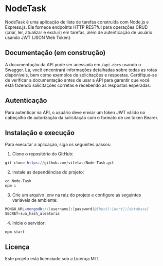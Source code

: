 # NodeTask
NodeTask é uma aplicação de lista de tarefas construída com Node.js e Express.js. Ele fornece endpoints HTTP RESTful para operações CRUD (criar, ler, atualizar e excluir) em tarefas, além de autenticação de usuário usando JWT (JSON Web Token).

## Documentação (em construção)
A documentação da API pode ser acessada em ``/api-docs`` usando o Swagger. Lá, você encontrará informações detalhadas sobre todas as rotas disponíveis, bem como exemplos de solicitações e respostas. Certifique-se de verificar a documentação antes de usar a API para garantir que você está fazendo solicitações corretas e recebendo as respostas esperadas.

## Autenticação
Para autenticar na API, o usuário deve enviar um token JWT válido no cabeçalho de autorização da solicitação com o formato de um token Bearer.

## Instalação e execução
Para executar a aplicação, siga os seguintes passos:

1. Clone o repositório do GitHub:

```s
git clone https://github.com/vilelas/Node-Task.git
```

2. Instale as dependências do projeto:

```s
cd Node-Task
npm i
```

3. Crie um arquivo .env na raiz do projeto e configure as seguintes variáveis de ambiente:

```s
MONGO_URL=mongodb://[username]:[password]@[host]:[port]/[database]
SECRET=sua_hash_aleatoria
```

4. Inicie o servidor:

```s
npm start
```

## Licença
Este projeto está licenciado sob a Licença MIT.
